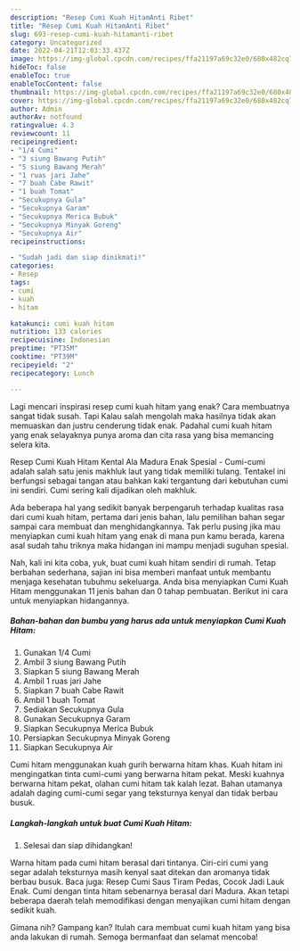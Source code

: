 ```yaml
---
description: "Resep Cumi Kuah HitamAnti Ribet"
title: "Resep Cumi Kuah HitamAnti Ribet"
slug: 693-resep-cumi-kuah-hitamanti-ribet
category: Uncategorized
date: 2022-04-21T12:03:33.437Z
image: https://img-global.cpcdn.com/recipes/ffa21197a69c32e0/680x482cq70/cumi-kuah-hitam-foto-resep-utama.jpg
hideToc: false
enableToc: true
enableTocContent: false
thumbnail: https://img-global.cpcdn.com/recipes/ffa21197a69c32e0/680x482cq70/cumi-kuah-hitam-foto-resep-utama.jpg
cover: https://img-global.cpcdn.com/recipes/ffa21197a69c32e0/680x482cq70/cumi-kuah-hitam-foto-resep-utama.jpg
author: Admin
authorAv: notfound
ratingvalue: 4.3
reviewcount: 11
recipeingredient:
- "1/4 Cumi"
- "3 siung Bawang Putih"
- "5 siung Bawang Merah"
- "1 ruas jari Jahe"
- "7 buah Cabe Rawit"
- "1 buah Tomat"
- "Secukupnya Gula"
- "Secukupnya Garam"
- "Secukupnya Merica Bubuk"
- "Secukupnya Minyak Goreng"
- "Secukupnya Air"
recipeinstructions:

- "Sudah jadi dan siap dinikmati!"
categories:
- Resep
tags:
- cumi
- kuah
- hitam

katakunci: cumi kuah hitam 
nutrition: 133 calories
recipecuisine: Indonesian
preptime: "PT35M"
cooktime: "PT39M"
recipeyield: "2"
recipecategory: Lunch

---
```



Lagi mencari inspirasi resep cumi kuah hitam yang enak? Cara membuatnya sangat tidak susah. Tapi Kalau salah mengolah maka hasilnya tidak akan memuaskan dan justru cenderung tidak enak. Padahal cumi kuah hitam yang enak selayaknya punya aroma dan cita rasa yang bisa memancing selera kita.


Resep Cumi Kuah Hitam Kental Ala Madura Enak Spesial - Cumi-cumi adalah salah satu jenis makhluk laut yang tidak memiliki tulang. Tentakel ini berfungsi sebagai tangan atau bahkan kaki tergantung dari kebutuhan cumi ini sendiri. Cumi sering kali dijadikan oleh makhluk.

Ada beberapa hal yang sedikit banyak berpengaruh terhadap kualitas rasa dari cumi kuah hitam, pertama dari jenis bahan, lalu pemilihan bahan segar sampai cara membuat dan menghidangkannya. Tak perlu pusing jika mau menyiapkan cumi kuah hitam yang enak di mana pun kamu berada, karena asal sudah tahu triknya maka hidangan ini mampu menjadi suguhan spesial.


Nah, kali ini kita coba, yuk, buat cumi kuah hitam sendiri di rumah. Tetap berbahan sederhana, sajian ini bisa memberi manfaat untuk membantu menjaga kesehatan tubuhmu sekeluarga. Anda bisa menyiapkan Cumi Kuah Hitam menggunakan 11 jenis bahan dan 0 tahap pembuatan. Berikut ini cara untuk menyiapkan hidangannya.

<!--inarticleads1-->

##### Bahan-bahan dan bumbu yang harus ada untuk menyiapkan Cumi Kuah Hitam:

1. Gunakan 1/4 Cumi
1. Ambil 3 siung Bawang Putih
1. Siapkan 5 siung Bawang Merah
1. Ambil 1 ruas jari Jahe
1. Siapkan 7 buah Cabe Rawit
1. Ambil 1 buah Tomat
1. Sediakan Secukupnya Gula
1. Gunakan Secukupnya Garam
1. Siapkan Secukupnya Merica Bubuk
1. Persiapkan Secukupnya Minyak Goreng
1. Siapkan Secukupnya Air


Cumi hitam menggunakan kuah gurih berwarna hitam khas. Kuah hitam ini mengingatkan tinta cumi-cumi yang berwarna hitam pekat. Meski kuahnya berwarna hitam pekat, olahan cumi hitam tak kalah lezat. Bahan utamanya adalah daging cumi-cumi segar yang teksturnya kenyal dan tidak berbau busuk. 

<!--inarticleads2-->

##### Langkah-langkah untuk buat Cumi Kuah Hitam:


1. Selesai dan siap dihidangkan!

Warna hitam pada cumi hitam berasal dari tintanya. Ciri-ciri cumi yang segar adalah teksturnya masih kenyal saat ditekan dan aromanya tidak berbau busuk. Baca juga: Resep Cumi Saus Tiram Pedas, Cocok Jadi Lauk Enak. Cumi dengan tinta hitam sebenarnya berasal dari Madura. Akan tetapi beberapa daerah telah memodifikasi dengan menyajikan cumi hitam dengan sedikit kuah. 

Gimana nih? Gampang kan? Itulah cara membuat cumi kuah hitam yang bisa anda lakukan di rumah. Semoga bermanfaat dan selamat mencoba!
